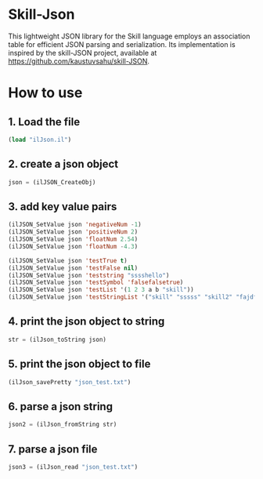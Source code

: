 # Skill-Json
This lightweight JSON library for the Skill language employs an association table for efficient JSON parsing and serialization. Its implementation is inspired by the skill-JSON project, available at https://github.com/kaustuvsahu/skill-JSON.

# How to use
## 1. Load the file
```lisp
(load "ilJson.il")
```

## 2. create a json object
```lisp
json = (ilJSON_CreateObj)
```

## 3. add key value pairs
```lisp
(ilJSON_SetValue json 'negativeNum -1)
(ilJSON_SetValue json 'positiveNum 2)
(ilJSON_SetValue json 'floatNum 2.54)
(ilJSON_SetValue json 'floatNum -4.3)

(ilJSON_SetValue json 'testTrue t)
(ilJSON_SetValue json 'testFalse nil)
(ilJSON_SetValue json 'teststring "sssshello")
(ilJSON_SetValue json 'testSymbol 'falsefalsetrue)
(ilJSON_SetValue json 'testList '(1 2 3 a b "skill"))
(ilJSON_SetValue json 'testStringList '("skill" "sssss" "skill2" "fajdfjfh"))
```

## 4. print the json object to string
```lisp
str = (ilJson_toString json)
```

## 5. print the json object to file
```lisp
(ilJson_savePretty "json_test.txt")
```

## 6. parse a json string
```lisp
json2 = (ilJson_fromString str)
```

## 7. parse a json file
```lisp
json3 = (ilJson_read "json_test.txt")
```
